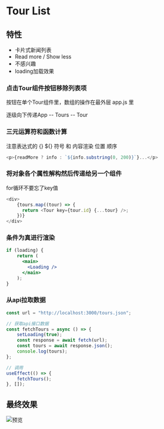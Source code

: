 # Tour List

## 特性

- 卡片式新闻列表
- Read more / Show less
- 不感兴趣
- loading加载效果



### 点击Tour组件按钮移除列表项

按钮在单个Tour组件里，数组的操作在最外层 app.js 里

逐级向下传递App -- Tours -- Tour

### 三元运算符和函数计算

注意表达式的 {} ${} 符号 和 内容渲染 位置 顺序

```js
<p>{readMore ? info : `${info.substring(0, 200)}`}...</p>
```



### 将对象各个属性解构然后传递给另一个组件

for循环不要忘了key值

```js
<div>
    {tours.map((tour) => {
      return <Tour key={tour.id} {...tour} />;
    })}
</div>
```



### 条件为真进行渲染

```jsx
if (loading) {
    return (
      <main>
        <Loading />
      </main>
    );
}
```



### 从api拉取数据

```js
const url = "http://localhost:3000/tours.json";

// 获取api接口数据
const fetchTours = async () => {
    setLoading(true);
    const response = await fetch(url);
    const tours = await response.json();
    console.log(tours);
};

// 调用
useEffect(() => {
	fetchTours();
}, []);
```



## 最终效果

![预览](preview.png)
